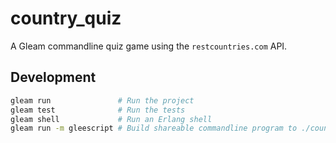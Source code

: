 # country_quiz
A Gleam commandline quiz game using the `restcountries.com` API.

## Development

```sh
gleam run               # Run the project
gleam test              # Run the tests
gleam shell             # Run an Erlang shell
gleam run -m gleescript # Build shareable commandline program to ./country_quiz  (requires erlang to be installed to run)
```
